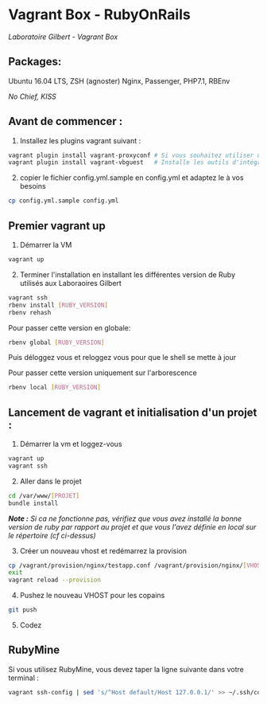 # Vagrant Box - RubyOnRails
*Laboratoire Gilbert - Vagrant Box*

## Packages:
Ubuntu 16.04 LTS, ZSH (agnoster) Nginx, Passenger, PHP7.1, RBEnv

*No Chief, KISS*

## Avant de commencer :

1) Installez les plugins vagrant suivant :
```bash
vagrant plugin install vagrant-proxyconf # Si vous souhaitez utiliser un proxy
vagrant plugin install vagrant-vbguest   # Installe les outils d'intégration Virtualbox
```

2) copier le fichier config.yml.sample en config.yml et adaptez le à vos besoins
```bash
cp config.yml.sample config.yml
```

## Premier vagrant up
1) Démarrer la VM
```bash
vagrant up
```

2) Terminer l'installation en installant les différentes version de Ruby utilisés aux Laboraoires Gilbert
```bash
vagrant ssh
rbenv install [RUBY_VERSION]
rbenv rehash
```
Pour passer cette version en globale:
```bash
rbenv global [RUBY_VERSION]
```
Puis déloggez vous et reloggez vous pour que le shell se mette à jour

Pour passer cette version uniquement sur l'arborescence
```bash
rbenv local [RUBY_VERSION]
````


## Lancement de vagrant et initialisation d'un projet :
1) Démarrer la vm et loggez-vous
```bash
vagrant up
vagrant ssh
```
2) Aller dans le projet
```bash
cd /var/www/[PROJET]
bundle install
```
***Note :** Si ca ne fonctionne pas, vérifiez que vous avez installé la bonne version de ruby par rapport au projet et que vous l'avez définie en local sur le répertoire (cf ci-dessus)*

3) Créer un nouveau vhost et redémarrez la provision
```bash
cp /vagrant/provision/nginx/testapp.conf /vagrant/provision/nginx/[VHOST].conf
exit
vagrant reload --provision
```

4) Pushez le nouveau VHOST pour les copains
```bash
git push
```

5) Codez

## RubyMine
Si vous utilisez RubyMine, vous devez taper la ligne suivante dans votre terminal :
```bash
vagrant ssh-config | sed 's/^Host default/Host 127.0.0.1/' >> ~/.ssh/config
```
